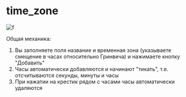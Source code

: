# time_zone

![f](https://github.com/netology-code/ra16-homeworks/blob/master/lifecycle-http/watches/assets/watches.png)

Общая механика:

1. Вы заполняете поля название и временная зона (указываете смещение в часах относительно Гринвича) и нажимаете кнопку "Добавить"
2. Часы автоматически добавляются и начинают "тикать", т.е. отсчитываются секунды, минуты и часы
3. При нажатии на крестик рядом с часами часы автоматически удаляются
